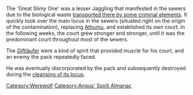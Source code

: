 The 'Great Slimy One' was a lesser Jaggling that manifested in the
sewers due to the biological waste [transported there by some criminal
elements](fight_in_the_sewers "wikilink"). It quickly took over the main
locus in the sewers (situated right on the origin of the contamination),
replacing [Athumu](Athumu "wikilink"), and established its own court. In
the following weeks, the court grew stronger and stronger, until it was
the predominant court throughout most of the sewers.

The [Giftläufer](Giftläufer "wikilink") were a kind of spirit that
provided muscle for his court, and an enemy the pack repeatedly faced.

He was eventually discorporated by the pack and subsequently destroyed
during the [cleansing of its locus](fight_in_the_sewers "wikilink").

[Category:Werewolf](Category:Werewolf "wikilink") [Category:Angus'
Spirit Almanac](Category:Angus'_Spirit_Almanac "wikilink")